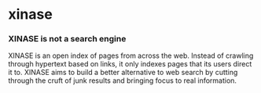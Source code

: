 # xinase
### XINASE is not a search engine

XINASE is an open index of pages from across the web. Instead of crawling through hypertext based
on links, it only indexes pages that its users direct it to. XINASE aims to build a better 
alternative to web search by cutting through the cruft of junk results and bringing focus to real
information.